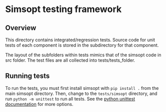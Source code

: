 # Simsopt testing framework

## Overview

This directory contains integrated/regression tests. Source code for unit tests of each component is stored in the subdirectory for that component.

The layout of the subfolders within tests mimics that of the simsopt code in src folder. The test files are all collected into tests/tests_folder.

## Running tests

To run the tests, you must first install simsopt with `pip install .` from the main simsopt directory.
Then, change to the `tests/simsopt` directory, and run `python -m unittest` to run all tests.
See the [python unittest documentation](https://docs.python.org/3/library/unittest.html) for more options.
